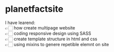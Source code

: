 # planetfactsite
I have learend: <br />
👉🏻 how create multipage website <br />
👉🏻 coding responsive design using SASS <br />
👉🏻 create template structure in html and css <br />
👉🏻 using mixins to genere repetible elemnt on site <br />

